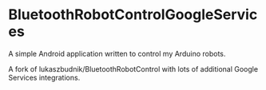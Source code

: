 # BluetoothRobotControlGoogleServices
A simple Android application written to control my Arduino robots.

A fork of lukaszbudnik/BluetoothRobotControl with lots of additional Google Services integrations.
